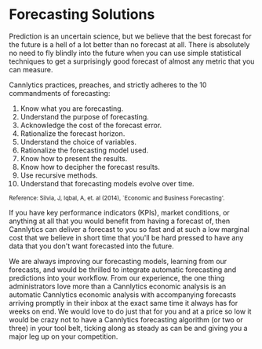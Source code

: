 # Forecasting Solutions

Prediction is an uncertain science, but we believe that the best forecast for the future is a hell of a lot better than no forecast at all. There is absolutely no need to fly blindly into the future when you can use simple statistical techniques to get a surprisingly good forecast of almost any metric that you can measure.

Cannlytics practices, preaches, and strictly adheres to the 10 commandments of forecasting:

1. Know what you are forecasting.
2. Understand the purpose of forecasting.
3. Acknowledge the cost of the forecast error.
4. Rationalize the forecast horizon.
5. Understand the choice of variables.
6. Rationalize the forecasting model used.
7. Know how to present the results.
8. Know how to decipher the forecast results.
9. Use recursive methods.
10. Understand that forecasting models evolve over time.

<small>Reference: Silvia, J, Iqbal, A, et. al (2014), `Economic and Business Forecasting'.</small>

If you have key performance indicators (KPIs), market conditions, or anything at all that you would benefit from having a forecast of, then Cannlytics can deliver a forecast to you so fast and at such a low marginal cost that we believe in short time that you'll be hard pressed to have any data that you don't want forecasted into the future.

We are always improving our forecasting models, learning from our forecasts, and would be thrilled to integrate automatic forecasting and predictions into your workflow. From our experience, the one thing administrators love more than a Cannlytics economic analysis is an automatic Cannlytics economic analysis with accompanying forecasts arriving promptly in their inbox at the exact same time it always has for weeks on end. We would love to do just that for you and at a price so low it would be crazy not to have a Cannlytics forecasting algorithm (or two or three) in your tool belt, ticking along as steady as can be and giving you a major leg up on your competition.

